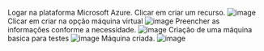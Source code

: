 Logar na plataforma Microsoft Azure.
Clicar em criar um recurso.
![image](https://github.com/user-attachments/assets/cb444805-c4f0-4eed-a6b8-b76b97d31531)
Clicar em criar na opção máquina virtual
![image](https://github.com/user-attachments/assets/e38b4e87-58a7-4a42-8401-152efbcb5d46)
Preencher as informações conforme a necessidade.
![image](https://github.com/user-attachments/assets/09c08e6f-e7c9-4db6-83a5-5c6b2f746d36)
Criação de uma máquina basica para testes
![image](https://github.com/user-attachments/assets/83e61f9a-0840-4f19-8b15-be8ce849d2d7)
Máquina criada.
![image](https://github.com/user-attachments/assets/34591e69-0b90-45a9-8434-86fa2852ba14)



